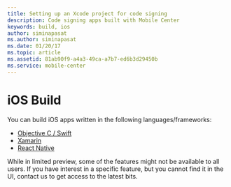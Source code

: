 ```yaml
---
title: Setting up an Xcode project for code signing
description: Code signing apps built with Mobile Center
keywords: build, ios
author: siminapasat
ms.author: siminapasat
ms.date: 01/20/17
ms.topic: article
ms.assetid: 81ab90f9-a4a3-49ca-a7b7-ed6b3d29450b
ms.service: mobile-center
---
```


# iOS Build

You can build iOS apps written in the following languages/frameworks:
* [Objective C / Swift](first-build/xcode.md)
* [Xamarin](first-build/xamarin.md)
* [React Native](first-build/react-native.md)

While in limited preview, some of the features might not be available to all users. If you have interest in a specific feature, but you cannot find it in the UI, contact us to get access to the latest bits.
